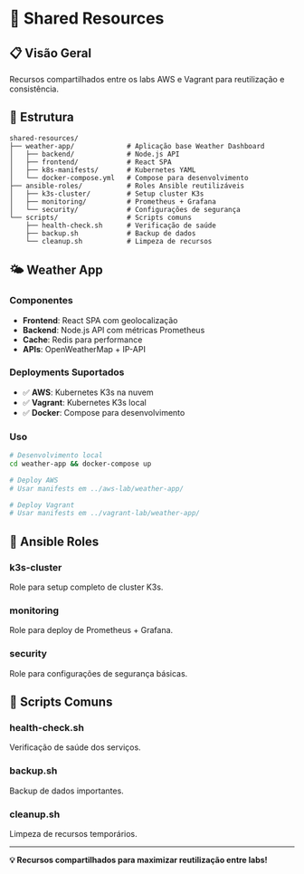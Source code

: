 # 🔄 Shared Resources

## 📋 Visão Geral

Recursos compartilhados entre os labs AWS e Vagrant para reutilização e consistência.

## 📁 Estrutura

```
shared-resources/
├── weather-app/             # Aplicação base Weather Dashboard
│   ├── backend/             # Node.js API
│   ├── frontend/            # React SPA
│   ├── k8s-manifests/       # Kubernetes YAML
│   └── docker-compose.yml   # Compose para desenvolvimento
├── ansible-roles/           # Roles Ansible reutilizáveis
│   ├── k3s-cluster/         # Setup cluster K3s
│   ├── monitoring/          # Prometheus + Grafana
│   └── security/            # Configurações de segurança
└── scripts/                 # Scripts comuns
    ├── health-check.sh      # Verificação de saúde
    ├── backup.sh            # Backup de dados
    └── cleanup.sh           # Limpeza de recursos
```

## 🌤️ Weather App

### **Componentes**
- **Frontend**: React SPA com geolocalização
- **Backend**: Node.js API com métricas Prometheus
- **Cache**: Redis para performance
- **APIs**: OpenWeatherMap + IP-API

### **Deployments Suportados**
- ✅ **AWS**: Kubernetes K3s na nuvem
- ✅ **Vagrant**: Kubernetes K3s local
- ✅ **Docker**: Compose para desenvolvimento

### **Uso**
```bash
# Desenvolvimento local
cd weather-app && docker-compose up

# Deploy AWS
# Usar manifests em ../aws-lab/weather-app/

# Deploy Vagrant
# Usar manifests em ../vagrant-lab/weather-app/
```

## 🔧 Ansible Roles

### **k3s-cluster**
Role para setup completo de cluster K3s.

### **monitoring**
Role para deploy de Prometheus + Grafana.

### **security**
Role para configurações de segurança básicas.

## 📜 Scripts Comuns

### **health-check.sh**
Verificação de saúde dos serviços.

### **backup.sh**
Backup de dados importantes.

### **cleanup.sh**
Limpeza de recursos temporários.

---

**💡 Recursos compartilhados para maximizar reutilização entre labs!**